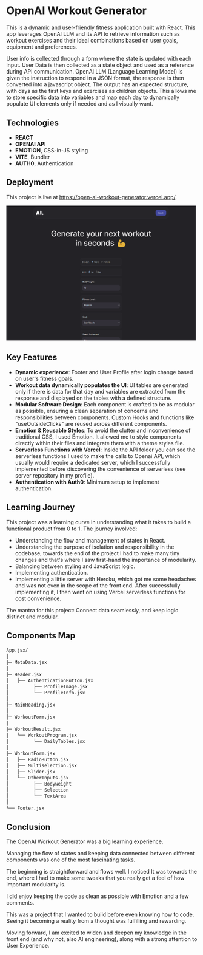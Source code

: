 # OpenAI Workout Generator

This is a dynamic and user-friendly fitness application built with React. 
This app leverages OpenAI LLM and its API to retrieve information such as workout exercises and their ideal combinations based on user goals, equipment and preferences. 

User info is collected through a form where the state is updated with each input. 
User Data is then collected as a state object and used as a reference during API communication. 
OpenAI LLM (Language Learning Model) is given the instruction to respond in a JSON format, the response is then converted into a javascript object.
The output has an expected structure, with days as the first keys and exercises as children objects. This allows me to store specific data into variables and map each day to dynamically populate UI elements only if needed and as I visually want.

## Technologies

- **REACT**
- **OPENAI API**
- **EMOTION**, CSS-in-JS styling
- **VITE**, Bundler
- **AUTH0**, Authentication

## Deployment

This project is live at https://open-ai-workout-generator.vercel.app/.

<img src="./public/homepage-screen.png" alt="Component Map" width="500"/>

## Key Features

- **Dynamic experience**: Footer and User Profile after login change based on user's fitness goals.
- **Workout data dynamically populates the UI**: UI tables are generated only if there is data for that day and variables are extracted from the response and displayed on the tables with a defined structure.
- **Modular Software Design**: Each component is crafted to be as modular as possible, ensuring a clean separation of concerns and responsibilities between components. Custom Hooks and functions like "useOutsideClicks" are reused across different components.
- **Emotion & Reusable Styles**: To avoid the clutter and inconvenience of traditional CSS, I used Emotion. It allowed me to style components directly within their files and integrate them with a theme styles file.
- **Serverless Functions with Vercel**: Inside the API folder you can see the serverless functions I used to make the calls to Openai API, which usually would require a dedicated server, which I successfully implemented before discovering the convenience of serverless (see server repository in my profile).
- **Authentication with Auth0**: Minimum setup to implement authentication.

## Learning Journey

This project was a learning curve in understanding what it takes to build a functional product from 0 to 1. The journey involved:

- Understanding the flow and management of states in React.
- Understanding the purpose of isolation and responsibility in the codebase, towards the end of the project I had to make many tiny changes and that's where I saw first-hand the importance of modularity.
- Balancing between styling and JavaScript logic.
- Implementing authentication.
- Implementing a little server with Heroku, which got me some headaches and was not even in the scope of the front end. After successfully implementing it, I then went on using Vercel serverless functions for cost convenience.

The mantra for this project: Connect data seamlessly, and keep logic distinct and modular.

## Components Map

```
App.jsx/
│
├─ MetaData.jsx
│
├─ Header.jsx
│   ├── AuthenticationButton.jsx
│         ├── ProfileImage.jsx
│         └── ProfileInfo.jsx
│
├─ MainHeading.jsx
│
├─ WorkoutForm.jsx
│
├─ WorkoutResult.jsx
│   └── WorkoutProgram.jsx
│         └── DailyTables.jsx
│  
├─ WorkoutForm.jsx
│   ├── RadioButton.jsx
│   ├── Multiselection.jsx
│   ├── Slider.jsx
│   └── OtherInputs.jsx
│         ├── Bodyweight
│         ├── Selection
│         └── TextArea
│  
└── Footer.jsx
```

## Conclusion

The OpenAI Workout Generator was a big learning experience. 

Managing the flow of states and keeping data connected between different components was one of the most fascinating tasks. 

The beginning is straightforward and flows well. I noticed It was towards the end, where I had to make some tweaks that you really get a feel of how important modularity is. 

I did enjoy keeping the code as clean as possible with Emotion and a few comments. 

This was a project that I wanted to build before even knowing how to code. Seeing it becoming a reality from a thought was fulfilling and rewarding. 

Moving forward, I am excited to widen and deepen my knowledge in the front end (and why not, also AI engineering), along with a strong attention to User Experience.
